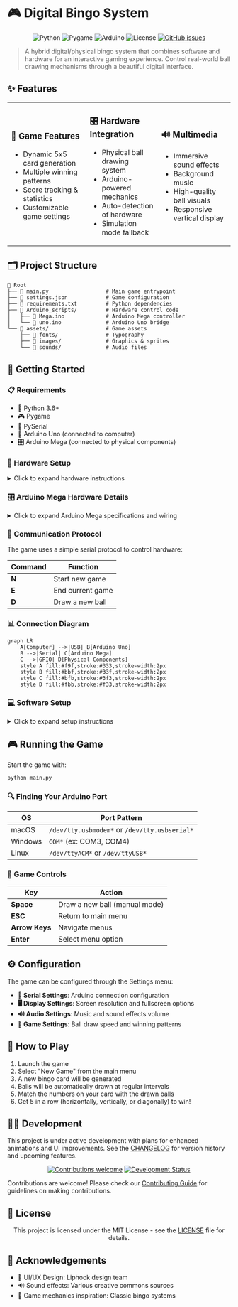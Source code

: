 # 🎮 Digital Bingo System

<div align="center">

![Python](https://img.shields.io/badge/Python-3.6+-blue?style=for-the-badge&logo=python&logoColor=white)
![Pygame](https://img.shields.io/badge/Pygame-2.0+-darkgreen?style=for-the-badge&logo=python&logoColor=white)
![Arduino](https://img.shields.io/badge/Arduino-Compatible-teal?style=for-the-badge&logo=arduino&logoColor=white)
![License](https://img.shields.io/badge/License-MIT-yellow?style=for-the-badge)
[![GitHub issues](https://img.shields.io/github/issues/1ordo/bingo-game?style=for-the-badge&logo=github)](https://github.com/1ordo/bingo-game/issues)

</div>

> A hybrid digital/physical bingo system that combines software and hardware for an interactive gaming experience. Control real-world ball drawing mechanisms through a beautiful digital interface.

## ✨ Features

<table>
  <tr>
    <td>
      <h3>🎲 Game Features</h3>
      <ul>
        <li>Dynamic 5x5 card generation</li>
        <li>Multiple winning patterns</li>
        <li>Score tracking & statistics</li>
        <li>Customizable game settings</li>
      </ul>
    </td>
    <td>
      <h3>🎛️ Hardware Integration</h3>
      <ul>
        <li>Physical ball drawing system</li>
        <li>Arduino-powered mechanics</li>
        <li>Auto-detection of hardware</li>
        <li>Simulation mode fallback</li>
      </ul>
    </td>
    <td>
      <h3>🔊 Multimedia</h3>
      <ul>
        <li>Immersive sound effects</li>
        <li>Background music</li>
        <li>High-quality ball visuals</li>
        <li>Responsive vertical display</li>
      </ul>
    </td>
  </tr>
</table>

## 🗂️ Project Structure

```
📁 Root
├── 📄 main.py                  # Main game entrypoint
├── 📄 settings.json            # Game configuration
├── 📄 requirements.txt         # Python dependencies
├── 📁 Arduino_scripts/         # Hardware control code
│   ├── 📄 Mega.ino             # Arduino Mega controller
│   └── 📄 uno.ino              # Arduino Uno bridge
└── 📁 assets/                  # Game assets
    ├── 📁 fonts/               # Typography 
    ├── 📁 images/              # Graphics & sprites
    └── 📁 sounds/              # Audio files
```

## 🚀 Getting Started

### 📋 Requirements

- 🐍 Python 3.6+
- 🎮 Pygame
- 📡 PySerial
- 🔌 Arduino Uno (connected to computer)
- 🎛️ Arduino Mega (connected to physical components)

### 🔧 Hardware Setup

<details>
<summary>Click to expand hardware instructions</summary>

1. Connect the Arduino Uno to your computer via USB
   - This Uno acts as the bridge between your computer and the Mega
   - If the Uno is not connected, the game will run in simulation mode

2. Connect the Arduino Mega to the physical bingo components
   - The Mega controls all the physical elements (ball lift, shutter, etc.)

3. Connect the Arduino Uno and Mega together:
   - Uno RX (pin 10) → Mega TX
   - Uno TX (pin 11) → Mega RX
   - Connect GND between both Arduinos (common ground)

</details>

### 🎛️ Arduino Mega Hardware Details

<details>
<summary>Click to expand Arduino Mega specifications and wiring</summary>

The Arduino Mega is the heart of the physical bingo machine, controlling all mechanical components through its numerous I/O pins.

#### Components Controlled by the Mega

| Component | Function | Pin Connections |
|-----------|----------|----------------|
| Ball Lift Motor | Raises balls to the top of the mechanism | Motor Driver A - pins 22, 24 |
| Ball Gate Servo | Controls ball release into the drawing tube | Servo pin 9 |
| Ball Detection Sensors | Identifies which ball has been drawn | Analog pins A0-A15 |
| Return Path Stepper | Returns balls to the storage area | Stepper Driver - pins 30, 32, 34, 36 |
| LED Display | Shows drawn ball numbers | Shift Register - pins 40, 42, 44 |
| Status LEDs | Indicates system state | pins 50, 52, 53 |

#### Wiring Diagram

```
                                           ┌─────────────┐
                                           │             │
                                           │ BALL SENSOR │
                                           │   ARRAY     │
                                           │             │
                                           └──────┬──────┘
                                                  │
                                                  ▼
┌───────────────┐          ┌──────────────┐    ┌─────┐    ┌──────────────┐
│               │          │              │    │     │    │              │
│   COMPUTER    │◄────────►│ ARDUINO UNO  │◄──►│MEGA │◄──►│ MOTOR DRIVER │
│               │  USB     │   (Bridge)   │    │     │    │  CIRCUITS    │
└───────────────┘          └──────────────┘    └─────┘    └──────────────┘
                                                  │
                                                  ▼
                                           ┌──────────────┐
                                           │              │
                                           │  LED DISPLAY │
                                           │              │
                                           └──────────────┘
```

#### Pin Configuration

| Pin Group | Purpose |
|-----------|---------|
| Digital 0-1 | Serial communication with Arduino Uno |
| Digital 2-8 | Ball identification LEDs |
| Digital 9 | Ball release servo control |
| Digital 22-29 | Ball lift motor control |
| Digital 30-37 | Return mechanism stepper control |
| Digital 40-45 | Display control via shift registers |
| Digital 50-53 | Status indicator LEDs |
| Analog A0-A15 | Ball color/number sensors |

#### Power Requirements

The Arduino Mega requires external power for driving the motors and mechanisms:
- 12V 2A power supply for the Arduino Mega
- 5V logic level for sensors and communication
- Separate 12V 5A power supply for high-current motors

</details>

### 🔄 Communication Protocol

The game uses a simple serial protocol to control hardware:

| Command | Function |
|---------|----------|
| **N**   | Start new game |
| **E**   | End current game |
| **D**   | Draw a new ball |

### 📊 Connection Diagram

```mermaid
graph LR
    A[Computer] -->|USB| B[Arduino Uno]
    B -->|Serial| C[Arduino Mega]
    C -->|GPIO| D[Physical Components]
    style A fill:#f9f,stroke:#333,stroke-width:2px
    style B fill:#bbf,stroke:#33f,stroke-width:2px
    style C fill:#bfb,stroke:#3f3,stroke-width:2px
    style D fill:#fbb,stroke:#f33,stroke-width:2px
```

### 💻 Software Setup

<details>
<summary>Click to expand setup instructions</summary>

1. Clone this repository:
   ```bash
   git clone https://github.com/1ordo/bingo-game.git
   cd bingo-game
   ```

2. Create a virtual environment and activate it:
   ```bash
   python -m venv .venv
   
   # On Windows
   .\.venv\Scripts\activate
   
   # On macOS/Linux
   source .venv/bin/activate
   ```

3. Install required Python packages:
   ```bash
   pip install -r requirements.txt
   ```

4. Upload the Arduino code:
   - Upload the `Arduino_scripts/uno.ino` script to the Arduino Uno
   - Upload the `Arduino_scripts/Mega.ino` script to the Arduino Mega

5. Configure the `settings.json` file with the correct serial port or enable auto-detection

</details>

## 🎮 Running the Game

Start the game with:
```bash
python main.py
```

### 🔍 Finding Your Arduino Port

| OS | Port Pattern |
|----|--------------|
| macOS | `/dev/tty.usbmodem*` or `/dev/tty.usbserial*` |
| Windows | `COM*` (ex: COM3, COM4) |
| Linux | `/dev/ttyACM*` or `/dev/ttyUSB*` |

### 🎲 Game Controls

| Key | Action |
|-----|--------|
| **Space** | Draw a new ball (manual mode) |
| **ESC** | Return to main menu |
| **Arrow Keys** | Navigate menus |
| **Enter** | Select menu option |

## ⚙️ Configuration

The game can be configured through the Settings menu:

- **🔌 Serial Settings**: Arduino connection configuration
- **🖥️ Display Settings**: Screen resolution and fullscreen options
- **🔊 Audio Settings**: Music and sound effects volume
- **🎲 Game Settings**: Ball draw speed and winning patterns

## 🎯 How to Play

1. Launch the game
2. Select "New Game" from the main menu
3. A new bingo card will be generated
4. Balls will be automatically drawn at regular intervals
5. Match the numbers on your card with the drawn balls
6. Get 5 in a row (horizontally, vertically, or diagonally) to win!

## 👨‍💻 Development

This project is under active development with plans for enhanced animations and UI improvements. See the [CHANGELOG](CHANGELOG.md) for version history and upcoming features.

<div align="center">

[![Contributions welcome](https://img.shields.io/badge/contributions-welcome-brightgreen?style=for-the-badge&logo=github)](CONTRIBUTING.md)
[![Development Status](https://img.shields.io/badge/status-active-success?style=for-the-badge)](CHANGELOG.md)

</div>

Contributions are welcome! Please check our [Contributing Guide](CONTRIBUTING.md) for guidelines on making contributions.

## 📄 License

<div align="center">

This project is licensed under the MIT License - see the [LICENSE](LICENSE) file for details.

</div>

## 🙏 Acknowledgements

- 🎨 UI/UX Design: Liphook design team
- 🔊 Sound effects: Various creative commons sources
- 🎲 Game mechanics inspiration: Classic bingo systems